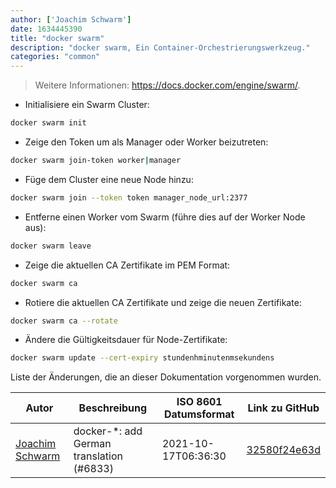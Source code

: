 ```yaml
---
author: ['Joachim Schwarm']
date: 1634445390
title: "docker swarm"
description: "docker swarm, Ein Container-Orchestrierungswerkzeug."
categories: "common"
---
```

> Weitere Informationen: <https://docs.docker.com/engine/swarm/>.

- Initialisiere ein Swarm Cluster:

```bash
docker swarm init
```

- Zeige den Token um als Manager oder Worker beizutreten:

```bash
docker swarm join-token worker|manager
```

- Füge dem Cluster eine neue Node hinzu:

```bash
docker swarm join --token token manager_node_url:2377
```

- Entferne einen Worker vom Swarm (führe dies auf der Worker Node aus):

```bash
docker swarm leave
```

- Zeige die aktuellen CA Zertifikate im PEM Format:

```bash
docker swarm ca
```

- Rotiere die aktuellen CA Zertifikate und zeige die neuen Zertifikate:

```bash
docker swarm ca --rotate
```

- Ändere die Gültigkeitsdauer für Node-Zertifikate:

```bash
docker swarm update --cert-expiry stundenhminutenmsekundens
```
Liste der Änderungen, die an dieser Dokumentation vorgenommen wurden.


Autor | Beschreibung | ISO 8601 Datumsformat | Link zu GitHub
------|-----|-----|-----
[Joachim Schwarm](mailto:joachim@schwarm.co) | docker-*: add German translation (#6833) | 2021-10-17T06:36:30 | [32580f24e63d](https://github.com/tldr-pages/tldr/commit/32580f24e63daa8abf77cffe6bc7dac55911fb3a)

